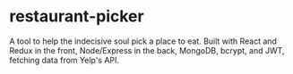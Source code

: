 # restaurant-picker

A tool to help the indecisive soul pick a place to eat.
Built with React and Redux in the front, Node/Express in the back, MongoDB, bcrypt, and JWT, fetching data from Yelp's API.

